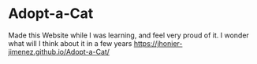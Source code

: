 # Adopt-a-Cat
Made this Website while I was learning, and feel very proud of it. I wonder what will I think about it in a few years
https://jhonier-jimenez.github.io/Adopt-a-Cat/
